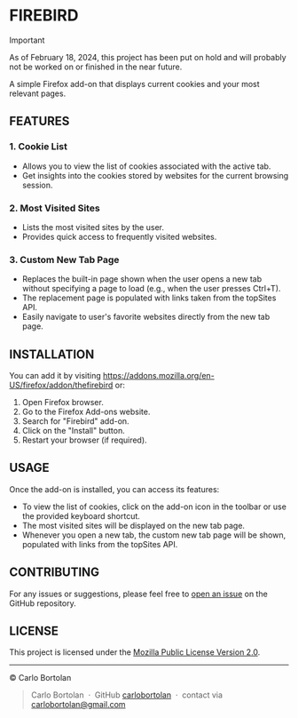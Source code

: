 # FIREBIRD

> [!IMPORTANT]
> As of February 18, 2024, this project has been put on hold and will probably not be worked on or finished in the near future.

A simple Firefox add-on that displays current cookies and your most relevant pages.

## FEATURES

### 1. Cookie List

- Allows you to view the list of cookies associated with the active tab.
- Get insights into the cookies stored by websites for the current browsing session.

### 2. Most Visited Sites

- Lists the most visited sites by the user.
- Provides quick access to frequently visited websites.

### 3. Custom New Tab Page

- Replaces the built-in page shown when the user opens a new tab without specifying a page to load (e.g., when the user presses Ctrl+T).
- The replacement page is populated with links taken from the topSites API.
- Easily navigate to user's favorite websites directly from the new tab page.

## INSTALLATION

You can add it by visiting https://addons.mozilla.org/en-US/firefox/addon/thefirebird or:

1. Open Firefox browser.
2. Go to the Firefox Add-ons website.
3. Search for "Firebird" add-on.
4. Click on the "Install" button.
5. Restart your browser (if required).

## USAGE

Once the add-on is installed, you can access its features:

- To view the list of cookies, click on the add-on icon in the toolbar or use the provided keyboard shortcut.
- The most visited sites will be displayed on the new tab page.
- Whenever you open a new tab, the custom new tab page will be shown, populated with links from the topSites API.

## CONTRIBUTING

For any issues or suggestions, please feel free to [open an issue](https://github.com/carlobrotolan/firebird/issues) on the GitHub repository.

## LICENSE

This project is licensed under the [Mozilla Public License Version 2.0](LICENSE).

---

© Carlo Bortolan

> Carlo Bortolan &nbsp;&middot;&nbsp;
> GitHub [carlobortolan](https://github.com/carlobortolan) &nbsp;&middot;&nbsp;
> contact via [carlobortolan@gmail.com](carlobortolan@gmail.com)
